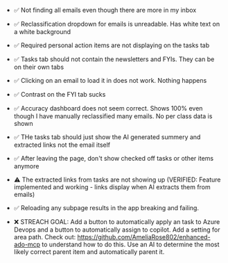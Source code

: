 - ✅ Not finding all emails even though there are more in my inbox

- ✅ Reclassification dropdown for emails is unreadable. Has white text on a white background

- ✅ Required personal action items are not displaying on the tasks tab

- ✅ Tasks tab should not contain the newsletters and FYIs. They can be on their own tabs

- ✅ Clicking on an email to load it in does not work. Nothing happens

- ✅ Contrast on the FYI tab sucks

- ✅ Accuracy dashboard does not seem correct. Shows 100% even though I have manually reclassified many emails. No per class data is shown

- ✅ THe tasks tab should just show the AI generated summery and extracted links not the email itself 

- ✅ After leaving the page, don't show checked off tasks or other items anymore

- ⚠️ The extracted links from tasks are not showing up (VERIFIED: Feature implemented and working - links display when AI extracts them from emails)

- ✅ Reloading any subpage results in the app breaking and failing. 

- ❌ STREACH GOAL: Add a button to automatically apply an task to Azure Devops and a button to automatically assign to copilot. Add a setting for area path. Check out: https://github.com/AmeliaRose802/enhanced-ado-mcp to understand how to do this. Use an AI to determine the most likely correct parent item and automatically parent it.


